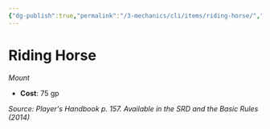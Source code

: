```yaml
---
{"dg-publish":true,"permalink":"/3-mechanics/cli/items/riding-horse/","tags":["ttrpg-cli/compendium/src/5e/phb","ttrpg-cli/item/gear/mount","ttrpg-cli/item/rarity/none"]}
---
```


# Riding Horse
*Mount*  


- **Cost**: 75 gp

*Source: Player's Handbook p. 157. Available in the <span title='Systems Reference Document (5.1)'>SRD</span> and the Basic Rules (2014)*
